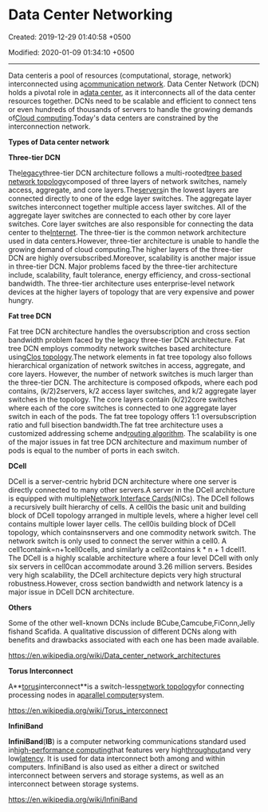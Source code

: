 # Data Center Networking

Created: 2019-12-29 01:40:58 +0500

Modified: 2020-01-09 01:34:10 +0500

---

Data centeris a pool of resources (computational, storage, network) interconnected using a[communication network](https://en.wikipedia.org/wiki/Communication_network). Data Center Network (DCN) holds a pivotal role in a[data center](https://en.wikipedia.org/wiki/Data_center), as it interconnects all of the data center resources together. DCNs need to be scalable and efficient to connect tens or even hundreds of thousands of servers to handle the growing demands of[Cloud computing](https://en.wikipedia.org/wiki/Cloud_computing).Today's data centers are constrained by the interconnection network.



**Types of Data center network**

**Three-tier DCN**

The[legacy](https://en.wikipedia.org/wiki/Legacy_system)three-tier DCN architecture follows a multi-rooted[tree based network topology](https://en.wikipedia.org/wiki/Tree_network)composed of three layers of network switches, namely access, aggregate, and core layers.The[servers](https://en.wikipedia.org/wiki/Server_(computing))in the lowest layers are connected directly to one of the edge layer switches. The aggregate layer switches interconnect together multiple access layer switches. All of the aggregate layer switches are connected to each other by core layer switches. Core layer switches are also responsible for connecting the data center to the[Internet](https://en.wikipedia.org/wiki/Internet). The three-tier is the common network architecture used in data centers.However, three-tier architecture is unable to handle the growing demand of cloud computing.The higher layers of the three-tier DCN are highly oversubscribed.Moreover, scalability is another major issue in three-tier DCN. Major problems faced by the three-tier architecture include, scalability, fault tolerance, energy efficiency, and cross-sectional bandwidth. The three-tier architecture uses enterprise-level network devices at the higher layers of topology that are very expensive and power hungry.



**Fat tree DCN**

Fat tree DCN architecture handles the oversubscription and cross section bandwidth problem faced by the legacy three-tier DCN architecture. Fat tree DCN employs commodity network switches based architecture using[Clos topology](https://en.wikipedia.org/wiki/Clos_network).The network elements in fat tree topology also follows hierarchical organization of network switches in access, aggregate, and core layers. However, the number of network switches is much larger than the three-tier DCN. The architecture is composed ofkpods, where each pod contains, (k/2)2servers, k/2 access layer switches, and k/2 aggregate layer switches in the topology. The core layers contain (k/2)2core switches where each of the core switches is connected to one aggregate layer switch in each of the pods. The fat tree topology offers 1:1 oversubscription ratio and full bisection bandwidth.The fat tree architecture uses a customized addressing scheme and[routing algorithm](https://en.wikipedia.org/wiki/Routing_algorithm). The scalability is one of the major issues in fat tree DCN architecture and maximum number of pods is equal to the number of ports in each switch.



**DCell**

DCell is a server-centric hybrid DCN architecture where one server is directly connected to many other servers.A server in the DCell architecture is equipped with multiple[Network Interface Cards](https://en.wikipedia.org/wiki/Network_Interface_Card)(NICs). The DCell follows a recursively built hierarchy of cells. A cell0is the basic unit and building block of DCell topology arranged in multiple levels, where a higher level cell contains multiple lower layer cells. The cell0is building block of DCell topology, which containsnservers and one commodity network switch. The network switch is only used to connect the server within a cell0. A cell1containk=n+1cell0cells, and similarly a cell2contains k * n + 1 dcell1. The DCell is a highly scalable architecture where a four level DCell with only six servers in cell0can accommodate around 3.26 million servers. Besides very high scalability, the DCell architecture depicts very high structural robustness.However, cross section bandwidth and network latency is a major issue in DCell DCN architecture.



**Others**

Some of the other well-known DCNs include BCube,Camcube,FiConn,Jelly fishand Scafida. A qualitative discussion of different DCNs along with benefits and drawbacks associated with each one has been made available.



<https://en.wikipedia.org/wiki/Data_center_network_architectures>



**Torus Interconnect**

A**[torus](https://en.wikipedia.org/wiki/Torus)interconnect**is a switch-less[network topology](https://en.wikipedia.org/wiki/Network_topology)for connecting processing nodes in a[parallel computer](https://en.wikipedia.org/wiki/Parallel_computer)system.



<https://en.wikipedia.org/wiki/Torus_interconnect>



**InfiniBand**

**InfiniBand**(**IB**) is a computer networking communications standard used in[high-performance computing](https://en.wikipedia.org/wiki/High-performance_computing)that features very high[throughput](https://en.wikipedia.org/wiki/Throughput)and very low[latency](https://en.wikipedia.org/wiki/Latency_(engineering)). It is used for data interconnect both among and within computers. InfiniBand is also used as either a direct or switched interconnect between servers and storage systems, as well as an interconnect between storage systems.



<https://en.wikipedia.org/wiki/InfiniBand>
